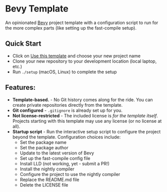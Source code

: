 # Bevy Template

An opinionated [Bevy] project template with a configuration script to run for the more complex parts (like setting up the fast-compile setup).

## Quick Start

- Click on [Use this template] and choose your new project name
- Clone your new repository to your development location (local laptop, etc.)
- Run `./setup` (macOS, Linux) to complete the setup

## Features:
- **Template-based.** - No Git history comes along for the ride. You can create private repositories directly from the template.
- **Git configured** - `.gitignore` is already set up for you.
- **Not license-restricted** - The included license is _for the template itself_.  Projects starting with this template may use any license (or no license at all).
- **Startup script** - Run the interactive setup script to configure the project beyond the template.  Configuration choices include:
  - Set the package name
  - Set the package author
  - Update to the latest version of Bevy
  - Set up the fast-compile config file
  - Install LLD (not working, yet - submit a PR!)
  - Install the nightly compiler
  - Configure the project to use the nightly compiler
  - Replace the README.md file
  - Delete the LICENSE file

[Bevy]: https://github.com/bevyengine/bevy
[Use this template]: https://github.com/CleanCut/bevy_template/generate